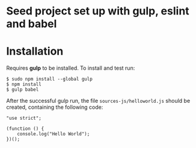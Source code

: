 # Seed project set up with gulp, eslint and babel

# Installation

Requires **gulp** to be installed. To install and test run:

```
$ sudo npm install --global gulp
$ npm install
$ gulp babel
```
After the successful gulp run, the file `sources-js/helloworld.js` should be created, containing the following code:

```
"use strict";

(function () {
    console.log("Hello World");
})();
```
